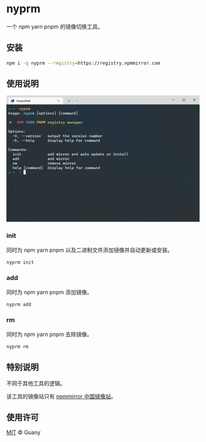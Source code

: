 # nyprm

一个 npm yarn pnpm 的镜像切换工具。

## 安装

```bash
npm i -g nyprm --registry=https://registry.npmmirror.com
```

## 使用说明

![nyprm](https://raw.githubusercontent.com/tlyboy/nyprm/main/nyprm.png)

### init

同时为 npm yarn pnpm 以及二进制文件添加镜像并自动更新或安装。

```bash
nyprm init
```

### add

同时为 npm yarn pnpm 添加镜像。

```bash
nyprm add
```

### rm

同时为 npm yarn pnpm 去除镜像。

```bash
nyprm rm
```

## 特别说明

不同于其他工具的逻辑。

该工具的镜像站只有 [npmmirror 中国镜像站](https://npmmirror.com/)。

## 使用许可

[MIT](https://github.com/tlyboy/nyprm/blob/main/LICENSE) © Guany
